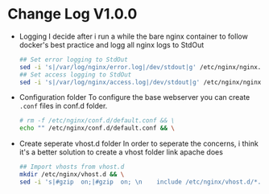 # Change Log V1.0.0

- Logging
    I decide after i run a while the bare nginx container to follow docker's best practice and logg all nginx logs to StdOut
    ```bash    
    ## Set error logging to StdOut
    sed -i 's|/var/log/nginx/error.log|/dev/stdout|g' /etc/nginx/nginx.conf && \
    ## Set access logging to StdOut
    sed -i 's|/var/log/nginx/access.log|/dev/stdout|g' /etc/nginx/nginx.conf && \
    ```

- Configuration folder
    To configure the base webserver you can create `.conf` files in conf.d folder.
    ```bash
    # rm -f /etc/nginx/conf.d/default.conf && \
    echo "" /etc/nginx/conf.d/default.conf && \
    ```

- Create seperate vhost.d folder
    In order to seperate the concerns, i think it's a better solution to create a vhost folder link apache does
    ```bash
    ## Import vhosts from vhost.d
    mkdir /etc/nginx/vhost.d && \
    sed -i 's|#gzip  on;|#gzip  on; \n    include /etc/nginx/vhost.d/*.conf;|g' /etc/nginx/nginx.conf
    ```